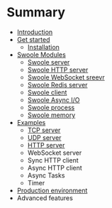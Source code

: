 # Summary

* [Introduction](README.md)
* [Get started](chapter1.md)
  * [Installation](chapter1/installation.md)
* [Swoole Modules](modules.md)
  * [Swoole server](modules/swoole-server.md)
  * [Swoole HTTP server](modules/swoole-http-server.md)
  * [Swoole WebSocket sreevr](modules/swoole-websocket-sreevr.md)
  * [Swoole Redis server](modules/swoole-redis-server.md)
  * [Swoole client](modules/swoole-clinet.md)
  * [Swoole Async I/O](modules/swoole-async-io.md)
  * [Swoole process](modules/swoole-process.md)
  * [Swoole memory](modules/swoole-memory.md)
* [Examples](examples.md)
  * [TCP server](examples/tcp-server.md)
  * [UDP server](examples/udp-server-example.md)
  * [HTTP server](examples/http-server-example.md)
  * WebSocket server
  * Sync HTTP client
  * Async HTTP client
  * Async Tasks
  * Timer
* [Production environment](production-environment.md)
* Advanced features

